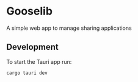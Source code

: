 # Gooselib

A simple web app to manage sharing applications

## Development

To start the Tauri app run:

```
cargo tauri dev
```
